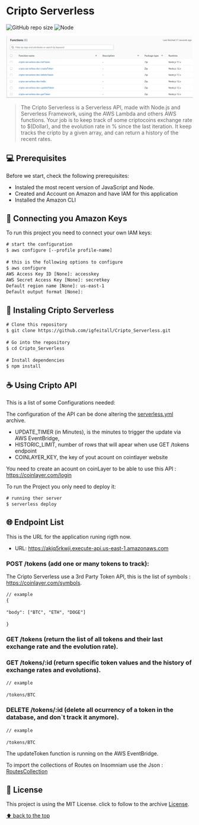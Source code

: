# Cripto Serverless

<!---Esses são exemplos. Veja https://shields.io para outras pessoas ou para personalizar este conjunto de escudos. Você pode querer incluir dependências, status do projeto e informações de licença aqui--->

![GitHub repo size](https://img.shields.io/github/repo-size/iuricode/README-template?style=for-the-badge)
![Node](https://img.shields.io/node/v/serverless?style=for-the-badge)

![image](https://raw.githubusercontent.com/igfeitall/Cripto_Serverless/main/Lambda%20Function.png)
 
> The Cripto Serverless is a Serverless API, made with Node.js and Serverless Framework, using the AWS Lambda and others AWS functions. Your job is to keep track of some criptocoins exchange rate to $(Dollar), and the evolution rate in % since the last iteration. It keep tracks the cripto by a given array, and can return a history of the recent rates.

## 💻 Prerequisites

Before we start, check the following prerequisites:

* Instaled the most recent version of JavaScript and Node.
* Created and Account on Amazon and have IAM for this application
* Installed the Amazon CLI

## 🤖 Connecting you Amazon Keys

To run this project you need to connect your own IAM keys:

```
# start the configuration
$ aws configure [--profile profile-name]

# this is the following options to configure
$ aws configure
AWS Access Key ID [None]: accesskey
AWS Secret Access Key [None]: secretkey
Default region name [None]: us-east-1
Default output format [None]: 
```


## 🚀 Instaling Cripto Serverless

```
# Clone this repository
$ git clone https://github.com/igfeitall/Cripto_Serverless.git

# Go into the repository
$ cd Cripto_Serverless

# Install dependencies
$ npm install
```

## ☕ Using Cripto API

This is a list of some Configurations needed:
 
  The configuration of the API can be done altering the [serverless.yml](https://github.com/igfeitall/Cripto_Serverless/blob/main/serverless.yml) archive.

  * UPDATE_TIMER (in Minutes), is the minutes to trigger the update via AWS EventBridge,
  * HISTORIC_LIMIT, number of rows that will apear when use GET /tokens endpoint
  * COINLAYER_KEY, the key of yout acount on cointlayer website

  You need to create an acount on coinLayer to be able to use this API : https://coinlayer.com/login

To run the Project you only need to deploy it:

```
# running ther server
$ serverless deploy
```

## 🌐 Endpoint List

  This is the URL for the application runing rigth now.
   - URL: https://akjq5rkwji.execute-api.us-east-1.amazonaws.com

  ### POST /tokens (add one or many tokens to track):

  The Cripto Serverless use a 3rd Party Token API, this is the list of symbols : https://coinlayer.com/symbols.

  ```
  // example
  { 

  "body": ["BTC", "ETH", "DOGE"]

  }
  ```

  ### GET /tokens (return the list of all tokens and their last exchange rate and the evolution rate).

  ### GET /tokens/:id (return specific token values and the history of exchange rates and evolutions).
  
  ```
  // example

  /tokens/BTC
  ```

  ### DELETE /tokens/:id (delete all ocurrency of a token in the database, and don`t track it anymore).

  ```
  // example
  
  /tokens/BTC
  ```

  The updateToken function is running on the AWS EventBridge.

  To import the collections of Routes on Insomniam use the Json : [RoutesCollection](https://github.com/igfeitall/Cripto_Serverless/blob/main/RoutesCollection.json)

## 📝 License

This project is using the MIT License. click to follow to the archive [License](https://github.com/igfeitall/Cripto_Serverless/blob/main/LICENSE).

[⬆ back to the top](#Cripto_Serverless)<br>
